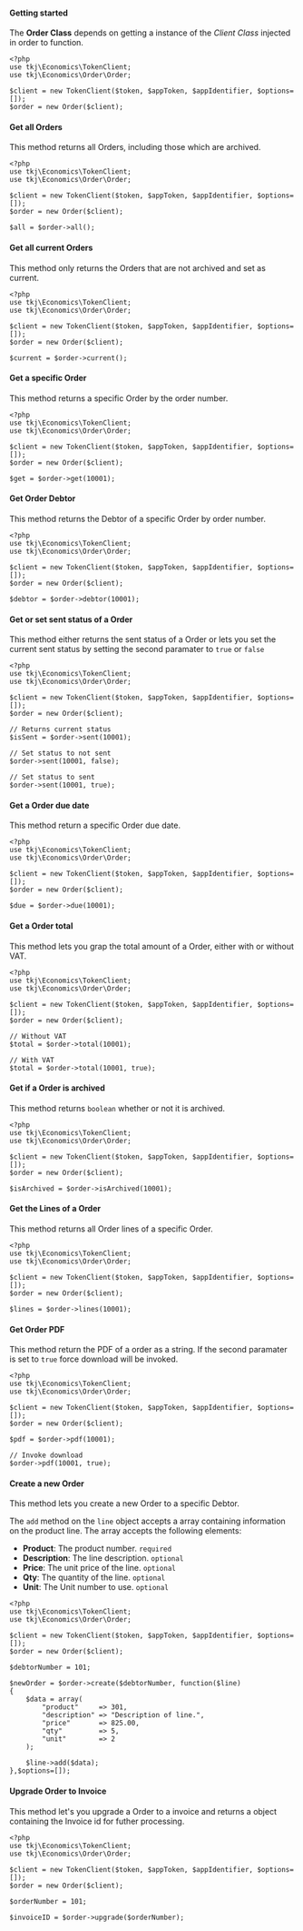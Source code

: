 #### Getting started
The **Order Class** depends on getting a instance of the *Client Class* injected in order to function.

    <?php
    use tkj\Economics\TokenClient;
    use tkj\Economics\Order\Order;

    $client = new TokenClient($token, $appToken, $appIdentifier, $options=[]);
    $order = new Order($client);

#### Get all Orders
This method returns all Orders, including those which are archived.

    <?php
    use tkj\Economics\TokenClient;
    use tkj\Economics\Order\Order;

    $client = new TokenClient($token, $appToken, $appIdentifier, $options=[]);
    $order = new Order($client);

    $all = $order->all();

#### Get all current Orders
This method only returns the Orders that are not archived and set as current.

    <?php
    use tkj\Economics\TokenClient;
    use tkj\Economics\Order\Order;

    $client = new TokenClient($token, $appToken, $appIdentifier, $options=[]);
    $order = new Order($client);

    $current = $order->current();

#### Get a specific Order
This method returns a specific Order by the order number.

    <?php
    use tkj\Economics\TokenClient;
    use tkj\Economics\Order\Order;

    $client = new TokenClient($token, $appToken, $appIdentifier, $options=[]);
    $order = new Order($client);

    $get = $order->get(10001);

#### Get Order Debtor
This method returns the Debtor of a specific Order by order number.

    <?php
    use tkj\Economics\TokenClient;
    use tkj\Economics\Order\Order;

    $client = new TokenClient($token, $appToken, $appIdentifier, $options=[]);
    $order = new Order($client);

    $debtor = $order->debtor(10001);

#### Get or set sent status of a Order
This method either returns the sent status of a Order or lets you set the current sent status by setting the second paramater to `true` or `false`

    <?php
    use tkj\Economics\TokenClient;
    use tkj\Economics\Order\Order;

    $client = new TokenClient($token, $appToken, $appIdentifier, $options=[]);
    $order = new Order($client);

    // Returns current status
    $isSent = $order->sent(10001);

    // Set status to not sent
    $order->sent(10001, false);

    // Set status to sent
    $order->sent(10001, true);

#### Get a Order due date
This method return a specific Order due date.

    <?php
    use tkj\Economics\TokenClient;
    use tkj\Economics\Order\Order;

    $client = new TokenClient($token, $appToken, $appIdentifier, $options=[]);
    $order = new Order($client);

    $due = $order->due(10001);

#### Get a Order total
This method lets you grap the total amount of a Order, either with or without VAT.

    <?php
    use tkj\Economics\TokenClient;
    use tkj\Economics\Order\Order;

    $client = new TokenClient($token, $appToken, $appIdentifier, $options=[]);
    $order = new Order($client);

    // Without VAT
    $total = $order->total(10001);

    // With VAT
    $total = $order->total(10001, true);

#### Get if a Order is archived
This method returns `boolean` whether or not it is archived.

    <?php
    use tkj\Economics\TokenClient;
    use tkj\Economics\Order\Order;

    $client = new TokenClient($token, $appToken, $appIdentifier, $options=[]);
    $order = new Order($client);

    $isArchived = $order->isArchived(10001);

#### Get the Lines of a Order
This method returns all Order lines of a specific Order.

    <?php
    use tkj\Economics\TokenClient;
    use tkj\Economics\Order\Order;

    $client = new TokenClient($token, $appToken, $appIdentifier, $options=[]);
    $order = new Order($client);

    $lines = $order->lines(10001);

#### Get Order PDF
This method return the PDF of a order as a string.
If the second paramater is set to `true` force download will be invoked.

    <?php
    use tkj\Economics\TokenClient;
    use tkj\Economics\Order\Order;

    $client = new TokenClient($token, $appToken, $appIdentifier, $options=[]);
    $order = new Order($client);

    $pdf = $order->pdf(10001);

    // Invoke download
    $order->pdf(10001, true);

#### Create a new Order
This method lets you create a new Order to a specific Debtor.

The `add` method on the `line` object accepts a array containing information on the product line. The array accepts the following elements:

* **Product**: The product number. `required`
* **Description**: The line description. `optional`
* **Price**: The unit price of the line. `optional`
* **Qty**: The quantity of the line. `optional`
* **Unit**: The Unit number to use. `optional`

```
<?php
use tkj\Economics\TokenClient;
use tkj\Economics\Order\Order;

$client = new TokenClient($token, $appToken, $appIdentifier, $options=[]);
$order = new Order($client);

$debtorNumber = 101;

$newOrder = $order->create($debtorNumber, function($line)
{
    $data = array(
        "product"     => 301,
        "description" => "Description of line.",
        "price"       => 825.00,
        "qty"         => 5,
        "unit"        => 2
    );

    $line->add($data);
},$options=[]);
```

#### Upgrade Order to Invoice
This method let's you upgrade a Order to a invoice and returns a object containing
the Invoice id for futher processing.

```
<?php
use tkj\Economics\TokenClient;
use tkj\Economics\Order\Order;

$client = new TokenClient($token, $appToken, $appIdentifier, $options=[]);
$order = new Order($client);

$orderNumber = 101;

$invoiceID = $order->upgrade($orderNumber);
```
